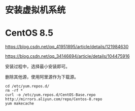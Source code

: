 # 安装虚拟机系统

# CentOS 8.5

https://blog.csdn.net/qq_41951895/article/details/121984630

https://blog.csdn.net/qq_34146694/article/details/104475916

安装过程中，选择最小安装即可。

删除其他源，使用阿里源作为下载源。

```
cd /etc/yum.repos.d/
rm -rf *
curl -o /etc/yum.repos.d/CentOS-Base.repo http://mirrors.aliyun.com/repo/Centos-8.repo
yum makecache
```

